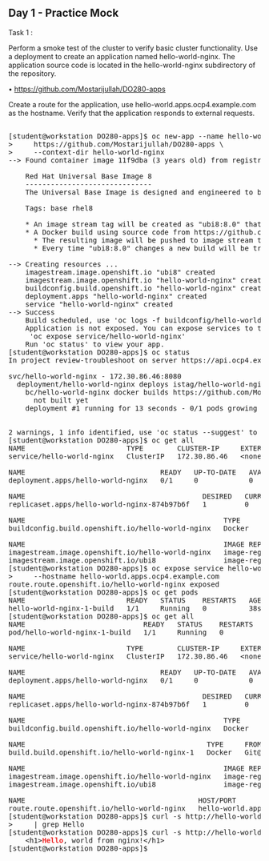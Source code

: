 Day 1 - Practice Mock
-------------------------------

Task 1 :

Perform a smoke test of the cluster to verify basic cluster functionality. Use a deployment
to create an application named hello-world-nginx. The application source code is
located in the hello-world-nginx subdirectory of the repository.

• https://github.com/Mostarijullah/DO280-apps

Create a route for the application, use hello-world.apps.ocp4.example.com as the
hostname. Verify that the application responds to external requests.


<pre>

[student@workstation DO280-apps]$ oc new-app --name hello-world-nginx \
&gt;     https://github.com/Mostarijullah/DO280-apps \
&gt;     --context-dir hello-world-nginx
--&gt; Found container image 11f9dba (3 years old) from registry.access.redhat.com for &quot;registry.access.redhat.com/ubi8:8.0&quot;

    Red Hat Universal Base Image 8 
    ------------------------------ 
    The Universal Base Image is designed and engineered to be the base layer for all of your containerized applications, middleware and utilities. This base image is freely redistributable, but Red Hat only supports Red Hat technologies through subscriptions for Red Hat products. This image is maintained by Red Hat and updated regularly.

    Tags: base rhel8

    * An image stream tag will be created as &quot;ubi8:8.0&quot; that will track the source image
    * A Docker build using source code from https://github.com/Mostarijullah/DO280-apps will be created
      * The resulting image will be pushed to image stream tag &quot;hello-world-nginx:latest&quot;
      * Every time &quot;ubi8:8.0&quot; changes a new build will be triggered

--&gt; Creating resources ...
    imagestream.image.openshift.io &quot;ubi8&quot; created
    imagestream.image.openshift.io &quot;hello-world-nginx&quot; created
    buildconfig.build.openshift.io &quot;hello-world-nginx&quot; created
    deployment.apps &quot;hello-world-nginx&quot; created
    service &quot;hello-world-nginx&quot; created
--&gt; Success
    Build scheduled, use &apos;oc logs -f buildconfig/hello-world-nginx&apos; to track its progress.
    Application is not exposed. You can expose services to the outside world by executing one or more of the commands below:
     &apos;oc expose service/hello-world-nginx&apos; 
    Run &apos;oc status&apos; to view your app.
[student@workstation DO280-apps]$ oc status
In project review-troubleshoot on server https://api.ocp4.example.com:6443

svc/hello-world-nginx - 172.30.86.46:8080
  deployment/hello-world-nginx deploys istag/hello-world-nginx:latest &lt;-
    bc/hello-world-nginx docker builds https://github.com/Mostarijullah/DO280-apps on istag/ubi8:8.0 
      not built yet
    deployment #1 running for 13 seconds - 0/1 pods growing to 1


2 warnings, 1 info identified, use &apos;oc status --suggest&apos; to see details.
[student@workstation DO280-apps]$ oc get all
NAME                        TYPE        CLUSTER-IP     EXTERNAL-IP   PORT(S)    AGE
service/hello-world-nginx   ClusterIP   172.30.86.46   &lt;none&gt;        8080/TCP   19s

NAME                                READY   UP-TO-DATE   AVAILABLE   AGE
deployment.apps/hello-world-nginx   0/1     0            0           20s

NAME                                          DESIRED   CURRENT   READY   AGE
replicaset.apps/hello-world-nginx-874b97b6f   1         0         0       20s

NAME                                               TYPE     FROM   LATEST
buildconfig.build.openshift.io/hello-world-nginx   Docker   Git    0

NAME                                               IMAGE REPOSITORY                                                                         TAGS   UPDATED
imagestream.image.openshift.io/hello-world-nginx   image-registry.openshift-image-registry.svc:5000/review-troubleshoot/hello-world-nginx          
imagestream.image.openshift.io/ubi8                image-registry.openshift-image-registry.svc:5000/review-troubleshoot/ubi8                       
[student@workstation DO280-apps]$ oc expose service hello-world-nginx \
&gt;     --hostname hello-world.apps.ocp4.example.com
route.route.openshift.io/hello-world-nginx exposed
[student@workstation DO280-apps]$ oc get pods
NAME                        READY   STATUS    RESTARTS   AGE
hello-world-nginx-1-build   1/1     Running   0          38s
[student@workstation DO280-apps]$ oc get all
NAME                            READY   STATUS    RESTARTS   AGE
pod/hello-world-nginx-1-build   1/1     Running   0          44s

NAME                        TYPE        CLUSTER-IP     EXTERNAL-IP   PORT(S)    AGE
service/hello-world-nginx   ClusterIP   172.30.86.46   &lt;none&gt;        8080/TCP   65s

NAME                                READY   UP-TO-DATE   AVAILABLE   AGE
deployment.apps/hello-world-nginx   0/1     0            0           66s

NAME                                          DESIRED   CURRENT   READY   AGE
replicaset.apps/hello-world-nginx-874b97b6f   1         0         0       66s

NAME                                               TYPE     FROM   LATEST
buildconfig.build.openshift.io/hello-world-nginx   Docker   Git    1

NAME                                           TYPE     FROM          STATUS    STARTED          DURATION
build.build.openshift.io/hello-world-nginx-1   Docker   Git@d0630df   Running   44 seconds ago   

NAME                                               IMAGE REPOSITORY                                                                         TAGS   UPDATED
imagestream.image.openshift.io/hello-world-nginx   image-registry.openshift-image-registry.svc:5000/review-troubleshoot/hello-world-nginx          
imagestream.image.openshift.io/ubi8                image-registry.openshift-image-registry.svc:5000/review-troubleshoot/ubi8                8.0    45 seconds ago

NAME                                         HOST/PORT                           PATH   SERVICES            PORT       TERMINATION   WILDCARD
route.route.openshift.io/hello-world-nginx   hello-world.apps.ocp4.example.com          hello-world-nginx   8080-tcp                 None
[student@workstation DO280-apps]$ curl -s http://hello-world.apps.ocp4.example.com \
&gt;     | grep Hello
[student@workstation DO280-apps]$ curl -s http://hello-world.apps.ocp4.example.com | grep Hello
    &lt;h1&gt;<font color="#EF2929"><b>Hello</b></font>, world from nginx!&lt;/h1&gt;
[student@workstation DO280-apps]$ 
</pre>

